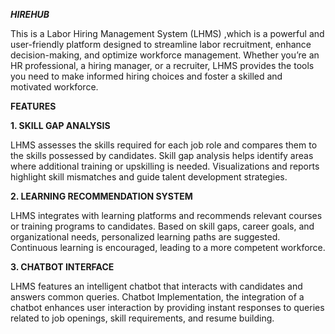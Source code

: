 _**HIREHUB**_

This is a Labor Hiring Management System (LHMS)  ,which is a powerful and user-friendly platform designed to streamline labor recruitment, enhance decision-making, and optimize workforce management. Whether you’re an HR professional, a hiring manager, or a recruiter, LHMS provides the tools you need to make informed hiring choices and foster a skilled and motivated workforce.

**FEATURES**

**1. SKILL GAP ANALYSIS**
   
LHMS assesses the skills required for each job role and compares them to the skills possessed by candidates.
Skill gap analysis helps identify areas where additional training or upskilling is needed.
Visualizations and reports highlight skill mismatches and guide talent development strategies.

**2. LEARNING RECOMMENDATION SYSTEM**

LHMS integrates with learning platforms and recommends relevant courses or training programs to candidates.
Based on skill gaps, career goals, and organizational needs, personalized learning paths are suggested.
Continuous learning is encouraged, leading to a more competent workforce.

**3. CHATBOT INTERFACE**

LHMS features an intelligent chatbot that interacts with candidates and answers common queries.
Chatbot Implementation, the integration of a chatbot enhances user interaction by providing instant responses to queries related to job openings, skill requirements, and resume building.

